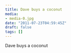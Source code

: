 ```yaml
---
title: Dave buys a coconut
media:
- media-0.jpg
date: "2011-07-23T04:59:45Z"
draft: false
tags: []
---
```

Dave buys a coconut
